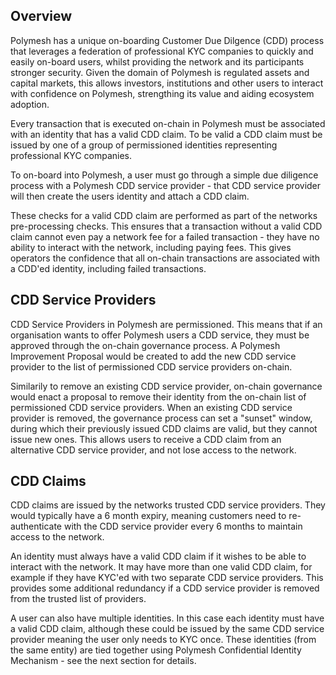 ## Overview

Polymesh has a unique on-boarding Customer Due Dilgence (CDD) process that leverages a federation of professional KYC companies to quickly and easily on-board users, whilst providing the network and its participants stronger security. Given the domain of Polymesh is regulated assets and capital markets, this allows investors, institutions and other users to interact with confidence on Polymesh, strengthing its value and aiding ecosystem adoption.

Every transaction that is executed on-chain in Polymesh must be associated with an identity that has a valid CDD claim. To be valid a CDD claim must be issued by one of a group of permissioned identities representing professional KYC companies.

To on-board into Polymesh, a user must go through a simple due diligence process with a Polymesh CDD service provider - that CDD service provider will then create the users identity and attach a CDD claim.

These checks for a valid CDD claim are performed as part of the networks pre-processing checks. This ensures that a transaction without a valid CDD claim cannot even pay a network fee for a failed transaction - they have no ability to interact with the network, including paying fees. This gives operators the confidence that all on-chain transactions are associated with a CDD'ed identity, including failed transactions.

## CDD Service Providers

CDD Service Providers in Polymesh are permissioned. This means that if an organisation wants to offer Polymesh users a CDD service, they must be approved through the on-chain governance process. A Polymesh Improvement Proposal would be created to add the new CDD service provider to the list of permissioned CDD service providers on-chain.

Similarily to remove an existing CDD service provider, on-chain governance would enact a proposal to remove their identity from the on-chain list of permissioned CDD service providers. When an existing CDD service provider is removed, the governance process can set a "sunset" window, during which their previously issued CDD claims are valid, but they cannot issue new ones. This allows users to receive a CDD claim from an alternative CDD service provider, and not lose access to the network.

## CDD Claims

CDD claims are issued by the networks trusted CDD service providers. They would typically have a 6 month expiry, meaning customers need to re-authenticate with the CDD service provider every 6 months to maintain access to the network.

An identity must always have a valid CDD claim if it wishes to be able to interact with the network. It may have more than one valid CDD claim, for example if they have KYC'ed with two separate CDD service providers. This provides some additional redundancy if a CDD service provider is removed from the trusted list of providers.

A user can also have multiple identities. In this case each identity must have a valid CDD claim, although these could be issued by the same CDD service provider meaning the user only needs to KYC once. These identities (from the same entity) are tied together using Polymesh Confidential Identity Mechanism - see the next section for details.